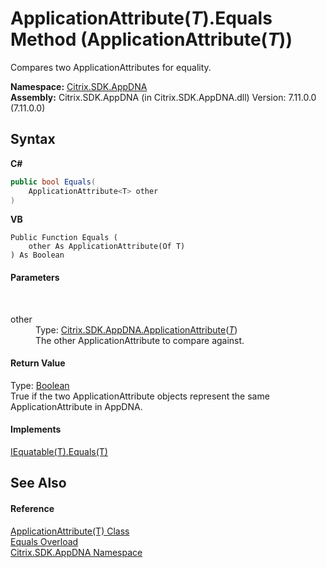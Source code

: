 # ApplicationAttribute(*T*).Equals Method (ApplicationAttribute(*T*))
 

Compares two ApplicationAttributes for equality.

**Namespace:**&nbsp;[Citrix.SDK.AppDNA](index.md)<br />**Assembly:**&nbsp;Citrix.SDK.AppDNA (in Citrix.SDK.AppDNA.dll) Version: 7.11.0.0 (7.11.0.0)

## Syntax

**C#**
```csharp
public bool Equals(
	ApplicationAttribute<T> other
)
```

**VB**
```vbnet
Public Function Equals ( 
	other As ApplicationAttribute(Of T)
) As Boolean
```


#### Parameters
&nbsp;<dl><dt>other</dt><dd>Type: <a href="529cb627-fa5f-f15d-bd94-791d13cdb876">Citrix.SDK.AppDNA.ApplicationAttribute</a>(<a href="529cb627-fa5f-f15d-bd94-791d13cdb876">*T*</a>)<br />The other ApplicationAttribute to compare against.</dd></dl>

#### Return Value
Type: <a href="http://msdn2.microsoft.com/en-us/library/a28wyd50" target="_blank">Boolean</a><br />True if the two ApplicationAttribute objects represent the same ApplicationAttribute in AppDNA.

#### Implements
<a href="http://msdn2.microsoft.com/en-us/library/ms131190" target="_blank">IEquatable(T).Equals(T)</a><br />

## See Also


#### Reference
<a href="529cb627-fa5f-f15d-bd94-791d13cdb876">ApplicationAttribute(T) Class</a><br /><a href="78833a65-98cf-f3d4-090b-c6f18bad7ff7">Equals Overload</a><br /><a href="fe2d265b-410b-8b11-1eb4-a790e0b062bf">Citrix.SDK.AppDNA Namespace</a><br />